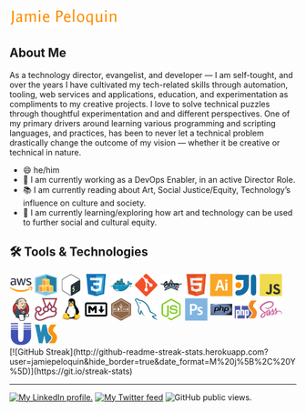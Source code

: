 <div id="banner" align="left">
	<img src="img/logo-tsp.png" width="190" alt="Jamie Peloquin" />
</div>

## About Me
As a technology director, evangelist, and developer — I am self-tought, and over the years I have cultivated my tech-related skills through automation, tooling, web services and applications, education, and experimentation as compliments to my creative projects. I love to solve technical puzzles through thoughtful experimentation and and different perspectives. One of my primary drivers around learning various programming and scripting languages, and practices, has been to never let a technical problem drastically change the outcome of my vision — whether it be creative or technical in nature.

- 😄 he/him
- 🧭 I am currently working as a DevOps Enabler, in an active Director Role.
- 📚️ I am currently reading about Art, Social Justice/Equity, Technology’s influence on culture and society.
- 🌱 I am currently learning/exploring how art and technology can be used to further social and cultural equity.

## 🛠️ Tools & Technologies

<div id="technologies" align="left">
	<img width="40" height="40" alt="Amazon Web Services (AWS)" title="AWS" src="img/aws.png" />
	<img width="40" height="40" alt="Amazon Cloud Development Kit (AWS CDK)" title="AWS CDK" src="img/awscdk.png" />
	<img width="40" height="40" alt="bash" title="Bash" src="img/bash-original.svg" />
	<img width="40" height="40" alt="CSS3" title="CSS3" src="img/css3-original.svg" />
	<img width="40" height="40" alt="Docker" title="Docker" src="img/docker-original.svg" />
	<img width="40" height="40" alt="Git" title="Git" src="img/git-original.svg" />
	<img width="40" height="40" alt="Groovy" title="Groovy" src="img/groovy-original.svg" />
	<img width="40" height="40" alt="HTML5" title="HTML5" src="img/html5-original.svg" />
	<img width="40" height="40" alt="Adobe Illustrator" title="Adobe Illustrator" src="img/illustrator-plain.svg" />
	<img width="40" height="40" alt="JetBrains InteliJ" title="JetBrains InteliJ" src="img/intellij-original.svg" />
	<img width="40" height="40" alt="Javascript" title="Javascript" src="img/javascript-original.svg" />
	<img width="40" height="40" alt="Jenkins" title="Jenkins" src="img/jenkins-original.svg" />
	<img width="40" height="40" alt="Jest" title="Jest" src="img/jest-plain.svg" />
	<img width="40" height="40" alt="Linux" title="Linux" src="img/linux-original.svg" />
	<img width="40" height="40" alt="Markdown" title="Markdown" src="img/markdown-original.svg" />
	<img width="40" height="40" alt="Mocha JS" title="Mocha" src="img/mocha-plain.svg" />
	<img width="40" height="40" alt="MySQL" title="MySQL" src="img/mysql-original.svg" />
	<img width="40" height="40" alt="NodeJS" title="NodeJS" src="img/nodejs-original.svg" />
	<img width="40" height="40" alt="Adobe Photoshop" title="Adobe Photoshop" src="img/photoshop-plain.svg" />
	<img width="40" height="40" alt="PHP" title="PHP" src="img/php-original.svg" />
	<img width="40" height="40" alt="PHP Storm" title="PHP Storm" src="img/phpstorm-original.svg" />
	<img width="40" height="40" alt="SASS" title="SASS" src="img/sass-original.svg" />
	<img width="40" height="40" alt="UNIX" title="UNIX" src="img/unix-original.svg" />
	<img width="40" height="40" alt="WebStorm" title="WebStorm" src="img/webstorm-original.svg" />
</div>
<!-- http://github-readme-streak-stats.herokuapp.com/demo/ -->
[![GitHub Streak](http://github-readme-streak-stats.herokuapp.com?user=jamiepeloquin&hide_border=true&date_format=M%20j%5B%2C%20Y%5D)](https://git.io/streak-stats)


----

<div id="badges" align="left">
	<a href="https://linkedin.com/jamiepeloquin" target="_linkedin"><img src="https://img.shields.io/badge/LinkedIn-blue?style=flat-square&logo=linkedin&logoColor=white" alt="My LinkedIn profile." /></a>
	<a href="https://twitter.com/jamiepeloquin" target="_twitter_"><img src="https://img.shields.io/badge/Twitter-blue?flat-square&logo=twitter&logoColor=white" alt="My Twitter feed" /></a>
		<img src="https://komarev.com/ghpvc/?username=jamiepeloquin&style=flat-square&color=orange" alt="GitHub public views."/>
</div>
